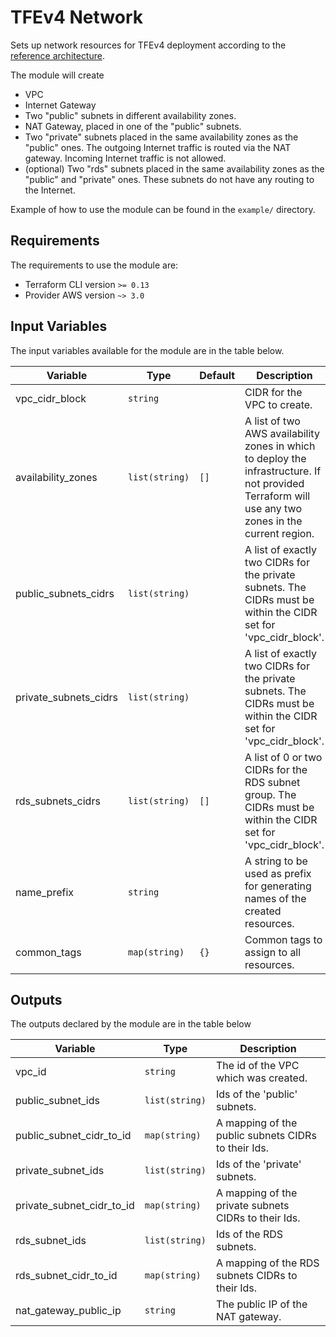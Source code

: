 # TFEv4 Network

Sets up network resources for TFEv4 deployment according to the [reference architecture](https://www.terraform.io/docs/enterprise/before-installing/reference-architecture/aws.html#infrastructure-diagram).

The module will create

* VPC
* Internet Gateway
* Two "public" subnets in different availability zones.
* NAT Gateway, placed in one of the "public" subnets.
* Two "private" subnets placed in the same availability zones as the "public" ones. The outgoing Internet traffic is routed via the NAT gateway. Incoming Internet traffic is not allowed.
* (optional) Two "rds" subnets placed in the same availability zones as the "public" and "private" ones. These subnets do not have any routing to the Internet.

Example of how to use the module can be found in the `example/` directory.

## Requirements

The requirements to use the module are:

* Terraform CLI version `>= 0.13`
* Provider AWS version `~> 3.0`

## Input Variables

The input variables available for the module are in the table below.

| Variable | Type | Default | Description |
|----------|------|---------|-------------|
| vpc_cidr_block | `string` | | CIDR for the VPC to create. |
| availability_zones | `list(string)` | `[]` | A list of two AWS availability zones in which to deploy the infrastructure. If not provided Terraform will use any two zones in the current region. |
| public_subnets_cidrs | `list(string)` | | A list of exactly two CIDRs for the private subnets. The CIDRs must be within the CIDR set for 'vpc_cidr_block'. |
| private_subnets_cidrs | `list(string)` | | A list of exactly two CIDRs for the private subnets. The CIDRs must be within the CIDR set for 'vpc_cidr_block'. |
| rds_subnets_cidrs | `list(string)` | `[]` | A list of 0 or two CIDRs for the RDS subnet group. The CIDRs must be within the CIDR set for 'vpc_cidr_block'. |
| name_prefix | `string` | | A string to be used as prefix for generating names of the created resources. |
| common_tags | `map(string)` | `{}` | Common tags to assign to all resources. |

## Outputs

The outputs declared by the module are in the table below

| Variable | Type | Description |
|----------|------|-------------|
| vpc_id | `string` | The id of the VPC which was created. |
| public_subnet_ids | `list(string)` | Ids of the 'public' subnets. |
| public_subnet_cidr_to_id | `map(string)` | A mapping of the public subnets CIDRs to their Ids. |
| private_subnet_ids | `list(string)` | Ids of the 'private' subnets. |
| private_subnet_cidr_to_id | `map(string)` | A mapping of the private subnets CIDRs to their Ids. |
| rds_subnet_ids | `list(string)` | Ids of the RDS subnets. |
| rds_subnet_cidr_to_id | `map(string)` | A mapping of the RDS subnets CIDRs to their Ids. |
| nat_gateway_public_ip | `string` | The public IP of the NAT gateway. |

